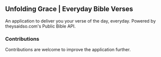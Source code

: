 ## Unfolding Grace | Everyday Bible Verses

An application to deliver you your verse of the day, everyday. Powered by theysaidso.com's Public Bible API.

### Contributions

Contributions are welcome to improve the application further.
